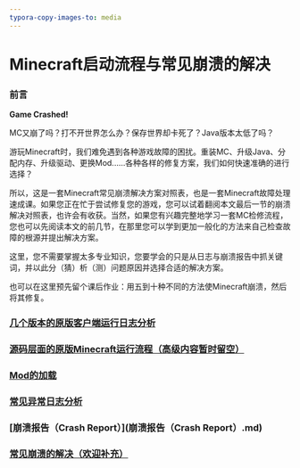 ```yaml
---
typora-copy-images-to: media
---
```


# Minecraft启动流程与常见崩溃的解决

### 前言

**Game Crashed!**

MC又崩了吗？打不开世界怎么办？保存世界却卡死了？Java版本太低了吗？

游玩Minecraft时，我们难免遇到各种游戏故障的困扰。重装MC、升级Java、分配内存、升级驱动、更换Mod......各种各样的修复方案，我们如何快速准确的进行选择？

所以，这是一套Minecraft常见崩溃解决方案对照表，也是一套Minecraft故障处理速成课。如果您正在忙于尝试修复您的游戏，您可以试着翻阅本文最后一节的崩溃解决对照表，也许会有收获。当然，如果您有兴趣完整地学习一套MC检修流程，您也可以先阅读本文的前几节，在那里您可以学到更加一般化的方法来自己检查故障的根源并提出解决方案。

这里，您不需要掌握太多专业知识，您要学会的只是从日志与崩溃报告中抓关键词，并以此分（猜）析（测）问题原因并选择合适的解决方案。

也可以在这里预先留个课后作业：用五到十种不同的方法使Minecraft崩溃，然后将其修复。

### [几个版本的原版客户端运行日志分析](几个版本的原版客户端运行日志分析.md)

### [源码层面的原版Minecraft运行流程（高级内容暂时留空）](几个版本的原版客户端运行日志分析.md)

### [Mod的加载](Mod的加载].md)

### [常见异常日志分析](常见异常日志分析.md)

### [崩溃报告（Crash Report）](崩溃报告（Crash Report）.md)

### [常见崩溃的解决（欢迎补充）](常见崩溃的解决（欢迎补充）.md)

